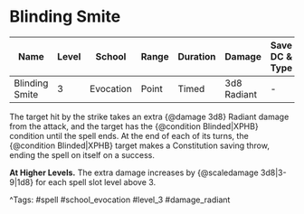 # Blinding Smite

| Name | Level | School | Range | Duration | Damage | Save DC & Type |
|------|-------|--------|-------|----------|--------|----------------|
| Blinding Smite | 3 | Evocation | Point | Timed | 3d8 Radiant | - |

The target hit by the strike takes an extra {@damage 3d8} Radiant damage from the attack, and the target has the {@condition Blinded|XPHB} condition until the spell ends. At the end of each of its turns, the {@condition Blinded|XPHB} target makes a Constitution saving throw, ending the spell on itself on a success.

**At Higher Levels.** The extra damage increases by {@scaledamage 3d8|3-9|1d8} for each spell slot level above 3.

^Tags: #spell #school_evocation #level_3 #damage_radiant